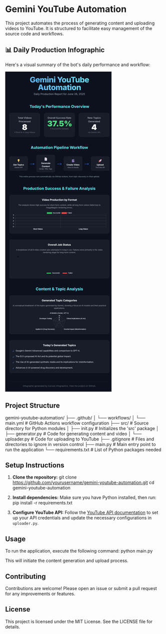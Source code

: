 # Gemini YouTube Automation

This project automates the process of generating content and uploading videos to YouTube. It is structured to facilitate easy management of the source code and workflows.

## 📊 Daily Production Infographic

Here's a visual summary of the bot's daily performance and workflow:

![Gemini YouTube Automation Daily Report Infographic](images/infographic.png)

## Project Structure

gemini-youtube-automation/
├── .github/
│   └── workflows/
│       └── main.yml         # GitHub Actions workflow configuration
├── src/                     # Source directory for Python modules
│   ├── init.py          # Initializes the 'src' package
│   ├── generator.py         # Code for generating content and video
│   └── uploader.py          # Code for uploading to YouTube
├── .gitignore               # Files and directories to ignore in version control
├── main.py                  # Main entry point to run the application
└── requirements.txt         # List of Python packages needed


## Setup Instructions

1. **Clone the repository:**
git clone https://github.com/yourusername/gemini-youtube-automation.git
cd gemini-youtube-automation


2. **Install dependencies:**
Make sure you have Python installed, then run:
pip install -r requirements.txt


3. **Configure YouTube API:**
Follow the [YouTube API documentation](https://developers.google.com/youtube/v3) to set up your API credentials and update the necessary configurations in `uploader.py`.

## Usage

To run the application, execute the following command:
python main.py


This will initiate the content generation and upload process.

## Contributing

Contributions are welcome! Please open an issue or submit a pull request for any improvements or features.

## License

This project is licensed under the MIT License. See the LICENSE file for details.